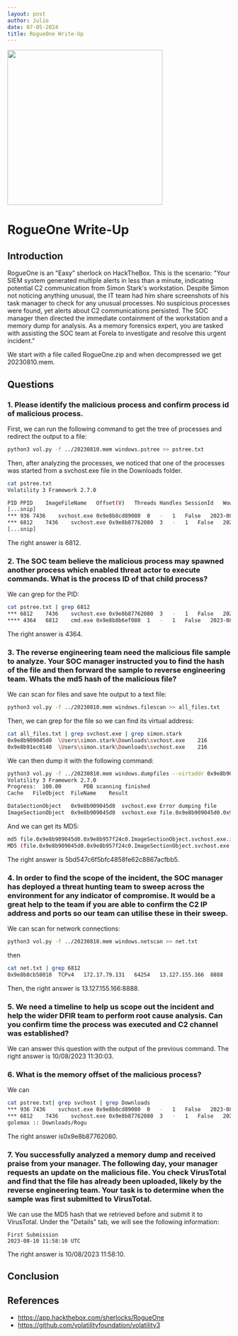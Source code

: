 ```yaml
---
layout: post
author: Julio
date: 07-05-2024
title: RogueOne Write-Up
---
```


<div class="center"><img src="https://labs.hackthebox.com/storage/challenges/8b16ebc056e613024c057be590b542eb.png" width="350"></div>

# RogueOne Write-Up

## Introduction

<p>RogueOne is an "Easy" sherlock on HackTheBox. This is the scenario: "Your SIEM system generated multiple alerts in less than a minute, indicating potential C2 communication from Simon Stark's workstation. Despite Simon not noticing anything unusual, the IT team had him share screenshots of his task manager to check for any unusual processes. No suspicious processes were found, yet alerts about C2 communications persisted. The SOC manager then directed the immediate containment of the workstation and a memory dump for analysis. As a memory forensics expert, you are tasked with assisting the SOC team at Forela to investigate and resolve this urgent incident."</p>

<p>We start with a file called <custom-code>RogueOne.zip</custom-code> and when decompressed we get <custom-code>20230810.mem</custom-code>.</p>

## Questions

### 1. Please identify the malicious process and confirm process id of malicious process.

<p>First, we can run the following command to get the tree of processes and redirect the output to a file:</p>

```bash
python3 vol.py -f ../20230810.mem windows.pstree >> pstree.txt
```

<p>Then, after analyzing the processes, we noticed that one of the processes was started from a <custom-code>svchost.exe</custom-code> file in the Downloads folder.</p>

```bash
cat pstree.txt
Volatility 3 Framework 2.7.0

PID	PPID	ImageFileName	Offset(V)	Threads	Handles	SessionId	Wow64	CreateTime	ExitTime	Audit	CmdPath
[...snip]
*** 936	7436	svchost.exe	0x9e8b8cd89080	0	-	1	False	2023-08-10 11:22:31.000000 	2023-08-10 11:27:51.000000 	\Device\HarddiskVolume3\Users\simon.stark\Downloads\svchost.exe	-	-
*** 6812	7436	svchost.exe	0x9e8b87762080	3	-	1	False	2023-08-10 11:30:03.000000 	N/A	\Device\HarddiskVolume3\Users\simon.stark\Downloads\svchost.exe	"C:\Users\simon.stark\Downloads\svchost.exe" 	C:\Users\simon.stark\Downloads\svchost.exe
[...snip]
```

<p>The right answer is <custom-code>6812</custom-code>.</p>

### 2. The SOC team believe the malicious process may spawned another process which enabled threat actor to execute commands. What is the process ID of that child process?

<p>We can grep for the <custom-code>PID</custom-code>:</p>

```bash
cat pstree.txt | grep 6812
*** 6812	7436	svchost.exe	0x9e8b87762080	3	-	1	False	2023-08-10 11:30:03.000000 	N/A	\Device\HarddiskVolume3\Users\simon.stark\Downloads\svchost.exe	"C:\Users\simon.stark\Downloads\svchost.exe" 	C:\Users\simon.stark\Downloads\svchost.exe
**** 4364	6812	cmd.exe	0x9e8b8b6ef080	1	-	1	False	2023-08-10 11:30:57.000000 	N/A	\Device\HarddiskVolume3\Windows\System32\cmd.exe	C:\WINDOWS\system32\cmd.exe	C:\WINDOWS\system32\cmd.exe
```

<p>The right answer is <custom-code>4364</custom-code>.</p>

### 3. The reverse engineering team need the malicious file sample to analyze. Your SOC manager instructed you to find the hash of the file and then forward the sample to reverse engineering team. Whats the md5 hash of the malicious file?

<p>We can scan for files and save hte output to a text file:</p>

```bash
python3 vol.py -f ../20230810.mem windows.filescan >> all_files.txt
```

<p>Then, we can grep for the file so we can find its virtual address:</p>

```bash
cat all_files.txt | grep svchost.exe | grep simon.stark
0x9e8b909045d0	\Users\simon.stark\Downloads\svchost.exe	216
0x9e8b91ec0140	\Users\simon.stark\Downloads\svchost.exe	216
```

<p>We can then dump it with the following command:</p>

```bash
python3 vol.py -f ../20230810.mem windows.dumpfiles --virtaddr 0x9e8b909045d0
Volatility 3 Framework 2.7.0
Progress:  100.00		PDB scanning finished
Cache	FileObject	FileName	Result

DataSectionObject	0x9e8b909045d0	svchost.exe	Error dumping file
ImageSectionObject	0x9e8b909045d0	svchost.exe	file.0x9e8b909045d0.0x9e8b957f24c0.ImageSectionObject.svchost.exe.img
```

<p>And we can get its MD5:</p>

```bash
md5 file.0x9e8b909045d0.0x9e8b957f24c0.ImageSectionObject.svchost.exe.img
MD5 (file.0x9e8b909045d0.0x9e8b957f24c0.ImageSectionObject.svchost.exe.img) = 5bd547c6f5bfc4858fe62c8867acfbb5
```

<p>The right answer is <custom-code>5bd547c6f5bfc4858fe62c8867acfbb5</custom-code>.</p>

### 4. In order to find the scope of the incident, the SOC manager has deployed a threat hunting team to sweep across the environment for any indicator of compromise. It would be a great help to the team if you are able to confirm the C2 IP address and ports so our team can utilise these in their sweep.

<p>We can scan for network connections:</p>

```bash
python3 vol.py -f ../20230810.mem windows.netscan >> net.txt
```

then

```bash
cat net.txt | grep 6812
0x9e8b8cb58010	TCPv4	172.17.79.131	64254	13.127.155.166	8888	ESTABLISHED	6812	svchost.exe	2023-08-10 11:30:03.000000
```

<p>Then, the right answer is <custom-code>13.127.155.166:8888</custom-code>.</p>

### 5. We need a timeline to help us scope out the incident and help the wider DFIR team to perform root cause analysis. Can you confirm time the process was executed and C2 channel was established?

<p>We can answer this question with the output of the previous command. The right answer is <custom-code>10/08/2023 11:30:03</custom-code>.</p>

### 6. What is the memory offset of the malicious process?

We can

```bash
cat pstree.txt| grep svchost | grep Downloads
*** 936	7436	svchost.exe	0x9e8b8cd89080	0	-	1	False	2023-08-10 11:22:31.000000 	2023-08-10 11:27:51.000000 	\Device\HarddiskVolume3\Users\simon.stark\Downloads\svchost.exe	-	-
*** 6812	7436	svchost.exe	0x9e8b87762080	3	-	1	False	2023-08-10 11:30:03.000000 	N/A	\Device\HarddiskVolume3\Users\simon.stark\Downloads\svchost.exe	"C:\Users\simon.stark\Downloads\svchost.exe" 	C:\Users\simon.stark\Downloads\svchost.exe
golemax :: Downloads/Rogu
```

<p>The right answer is<custom-code>0x9e8b87762080</custom-code>.</p>

### 7. You successfully analyzed a memory dump and received praise from your manager. The following day, your manager requests an update on the malicious file. You check VirusTotal and find that the file has already been uploaded, likely by the reverse engineering team. Your task is to determine when the sample was first submitted to VirusTotal.

<p>We can use the MD5 hash that we retrieved before and submit it to VirusTotal. Under the "Details" tab, we will see the following information:</p>

```
First Submission
2023-08-10 11:58:10 UTC
```

<p>The right answer is <custom-code>10/08/2023 11:58:10</custom-code>.</p>

## Conclusion

## References

- <a href="https://app.hackthebox.com/sherlocks/RogueOne">https://app.hackthebox.com/sherlocks/RogueOne</a>
- <a href="https://github.com/volatilityfoundation/volatility3">https://github.com/volatilityfoundation/volatility3</a>
